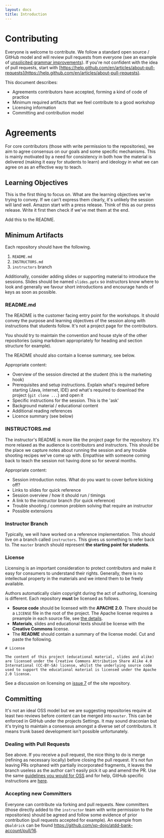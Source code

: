 ```yaml
---
layout: docs
title: Introduction
---
```

# Contributing

Everyone is welcome to contribute. We follow a standard open source / GitHub model and will review pull requests from everyone (see an example of [unsolicited grammar improvements](https://github.com/xp-dojo/atdd-bank-account/pull/16)). If you're not confident with the idea of pull requests, start with [https://help.github.com/en/articles/about-pull-requests](https://help.github.com/en/articles/about-pull-requests). 

This document describes:

* Agreements contributors have accepted, forming a kind of code of practice
* Minimum required artifacts that we feel contribute to a good workshop
* Licensing information
* Committing and contribution model


# Agreements

For core contributors (those with write permission to the repositories), we aim to agree consensus on our goals and some specific mechanisms. This is mainly motivated by a need for consistency in both how the material is delivered (making it easy for students to learn) and ideology in what we can agree on as an effective way to teach.


## Learning Objectives

This is the first thing to focus on. What are the learning objectives we're trying to convey. If we can't express them clearly, it's unlikely the session will land well. Amazon start with a press release. Think of this as our press release. Write it first then check if we've met them at the end.

Add this to the README.


## Minimum Artifacts

Each repository should have the following.

1. `README.md`
1. `INSTRUCTORS.md`
1. `instructors` branch

Additionally, consider adding slides or supporting material to introduce the sessions. Slides should be named `slides.pptx` so instructors know where to look and generally we favour short introductions and encourage hands of keys as soon as possible.


### README.md

The README is the customer facing entry point for the workshops. It should convey the purpose and learning objectives of the session along with instructions that students follow. It's not a project page for the contributors. 

You should try to maintain the convention and house style of the other repositories (using markdown appropriately for heading and section structure for example).

The README should also contain a license summary, see below.

Appropriate content:

* Overview of the session directed at the student (this is the marketing hook)
* Prerequisites and setup instructions. Explain what's required before starting (Java, internet, IDE) and what's required to download the project (`git clone ...`) and open it
* Specific instructions for the session. This is the 'ask'
* Background material / educational content
* Additional reading references
* Licence summary (see below)


### INSTRUCTORS.md

The instructor's README is more like the project page for the repository. It's more relaxed as the audience is contributors and instructors. This should be the place we capture notes about running the session and any trouble shooting recipes we've come up with. Empathise with someone coming back to teach the session not having done so for several months. 

Appropriate content:

* Session introduction notes. What do you want to cover before kicking off?
* Links to slides for quick reference
* Session overview / how it should run / timings
* A link to the instructor branch (for quick reference)
* Trouble shooting / common problem solving that require an instructor
* Possible extensions


### Instructor Branch

Typically, we will have worked on a reference implementation. This should live on a branch called `instructors`. This gives us something to refer back to. The `master` branch should represent **the starting point for students**.


### License

Licensing is an important consideration to protect contributors and make it easy for consumers to understand their rights. Generally, there is no intellectual property in the materials and we intend them to be freely available.

Authors automatically claim copyright during the act of authoring, licensing is different. Each repository **must** be licensed as follows. 

* **Source code** should be licensed with the **APACHE 2.0**. There should be a `LICENSE` file in the root of the project. The Apache license requires a preample in each source file, see [the details](https://www.apache.org/licenses/LICENSE-2.0#apply). 
* **Materials**, slides and educational texts should be license with the **Creative Commons** license.
* The **README** should contain a summary of the license model. Cut and paste the following.

```
# License

The content of this project (educational material, slides and alike) are licensed under the Creative Commons Attribution Share Alike 4.0 International (CC-BY-SA) license, whilst the underlying source code used to support the educational material is licensed under the Apache 2.0 license.
```

See a discussion on licensing on [issue 7](https://github.com/xp-dojo/atdd-bank-account/issues/7) of the site repository.


## Committing

It's not an ideal OSS model but we are suggesting repositories require at least two reviews before content can be merged into `master`. This can be enforced in GitHub under the projects Settings. It may sound draconian but it's trying to maintain a consensus amongst a diverse set of contributors. It means trunk based development isn't possible unfortunately.


### Dealing with Pull Requests

See above. If you receive a pull request, the nice thing to do is merge (refining as necessary locally) before closing the pull request. It's not fun leaving PRs orphaned with partially incorporated fragments, it leaves the branch useless as the author can't easily pick it up and amend the PR. Use the same [guidelines you would for OSS](https://help.github.com/en/articles/fork-a-repo) and for help, GitHub specific instructions are [here](https://help.github.com/en/articles/merging-a-pull-request).


### Accepting new Committers

Everyone can contribute via forking and pull requests. New committers (those directly added to the `instructor` team with write permission to the repositories) should be agreed and follow some evidence of prior contribution (pull requests accepted for example). An example from `@baldrick` can be found https://github.com/xp-dojo/atdd-bank-account/pull/16.
